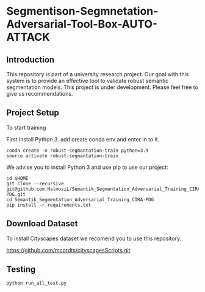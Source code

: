 # Segmentison-Segmnetation-Adversarial-Tool-Box-AUTO-ATTACK

## Introduction
This repository is part of a university research project. Our goal with this system is to provide an effective tool to validate robust semantic segmentation models. This project is under development. Please feel free to give us recommendations.

## Project Setup
To start training

First install Python 3. add create conda env and enter in to it.

```
conda create -n robust-segmantation-train python=3.9
source activate robust-segmantation-train
```

We advise you to install Python 3 and use pip to use our project:

```
cd $HOME
git clone --recursive git@github.com:HalmosiL/Semantik_Segmentation_Adversarial_Training_CIRA-PDG.git
cd Semantik_Segmentation_Adversarial_Training_CIRA-PDG
pip install -r requirements.txt
```

## Download Dataset
To install Cityscapes dataset we recomend you to use this repository:

https://github.com/mcordts/cityscapesScripts.git

## Testing

```
python run_all_test.py
```
